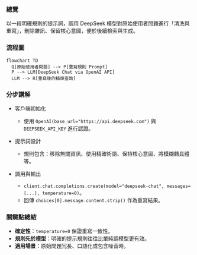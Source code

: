 ### 總覽
以一段明確規則的提示詞，調用 DeepSeek 模型對原始使用者問題進行「清洗與重寫」，刪除雜訊、保留核心意圖，便於後續檢索與生成。

### 流程圖
```mermaid
flowchart TD
  Q[原始使用者問題] --> P[重寫規則 Prompt]
  P --> LLM[DeepSeek Chat via OpenAI API]
  LLM --> R[重寫後的精煉查詢]
```

### 分步講解
- 客戶端初始化
  - 使用 `OpenAI(base_url="https://api.deepseek.com")` 與 `DEEPSEEK_API_KEY` 進行認證。

- 提示詞設計
  - 規則包含：移除無關資訊、使用精確術語、保持核心意圖、將模糊轉具體等。

- 調用與輸出
  - `client.chat.completions.create(model="deepseek-chat", messages=[...], temperature=0)`。
  - 回傳 `choices[0].message.content.strip()` 作為重寫結果。

### 關鍵點總結
- **確定性**：`temperature=0` 保證重寫一致性。
- **規則先於模型**：明確的提示規則往往比單純調模型更有效。
- **適用場景**：原始問題冗長、口語化或包含噪音時。


